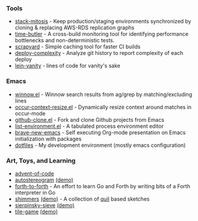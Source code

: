 <!--
**dgtized/dgtized** is a ✨ _special_ ✨ repository because its `README.md` (this file) appears on your GitHub profile.

Here are some ideas to get you started:

- 🔭 I’m currently working on ...
- 🌱 I’m currently learning ...
- 👯 I’m looking to collaborate on ...
- 🤔 I’m looking for help with ...
- 💬 Ask me about ...
- 📫 How to reach me: ...
- 😄 Pronouns: ...
- ⚡ Fun fact: ...
-->

### Tools

 * [stack-mitosis](https://github.com/dgtized/stack-mitosis) - Keep production/staging environments synchronized by cloning & replacing AWS-RDS replication graphs
 * [time-butler](https://github.com/dgtized/time-butler) - A cross-build monitoring tool for identifying performance bottlenecks and non-deterministic tests.
 * [scrapyard](https://github.com/dgtized/scrapyard) - Simple caching tool for faster CI builds
 * [deploy-complexity](https://github.com/dgtized/deploy-complexity) - Analyze git history to report complexity of each deploy
 * [lein-vanity](https://github.com/dgtized/lein-vanity) - lines of code for vanity's sake
 
### Emacs

 * [winnow.el](https://github.com/dgtized/winnow.el) - Winnow search results from ag/grep by matching/excluding lines
 * [occur-context-resize.el](https://github.com/dgtized/occur-context-resize.el) - Dynamically resize context around matches in occur-mode
 * [github-clone.el](https://github.com/dgtized/github-clone.el) - Fork and clone Github projects from Emacs
 * [list-environment.el](https://github.com/dgtized/list-environment.el) - A tabulated process environment editor
 * [brave-new-emacs](https://github.com/dgtized/brave-new-emacs) - Self executing Org-mode presentation on Emacs initialization with packages
 * [dotfiles](https://github.com/dgtized/dotfiles) - My development environment (mostly emacs configuration)
 
### Art, Toys, and Learning

 * [advent-of-code](https://github.com/dgtized/advent-of-code)
 * [autostereogram](https://github.com/dgtized/autostereogram) [(demo)](https://dgtized.github.io/autostereogram/)
 * [forth-to-forth](https://github.com/joneshf/forth-to-forth) - An effort to learn Go and Forth by writing bits of a Forth interpreter in Go
 * [shimmers](https://github.com/dgtized/shimmers) [(demo)](https://dgtized.github.io/shimmers/) - A collection of [quil](https://github.com/quil/quil) based sketches
 * [sierpinsky-sieve](https://github.com/dgtized/sierpinski-sieve) [(demo)](https://dgtized.github.io/sierpinski-sieve/)
 * [tile-game](https://github.com/dgtized/tile-game) [(demo)](https://dgtized.github.io/tile-game/)
 

